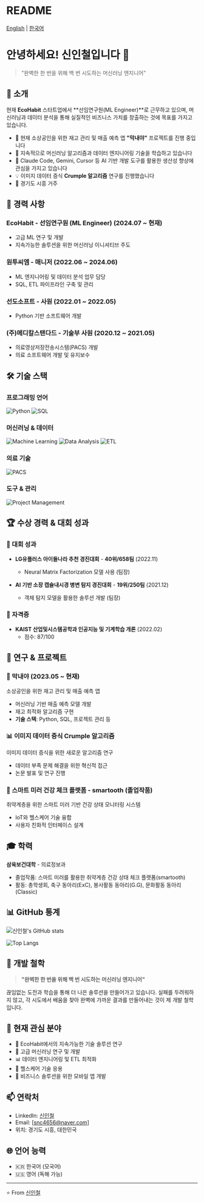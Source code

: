 # README

[English](README.md) | [한국어](README.ko.md)

# 안녕하세요! 신인철입니다 👋

> "완벽한 한 번을 위해 백 번 시도하는 머신러닝 엔지니어"

## 🚀 소개

현재 **EcoHabit** 스타트업에서 **선임연구원(ML Engineer)**로 근무하고 있으며, 머신러닝과 데이터 분석을 통해 실질적인 비즈니스 가치를 창출하는 것에 목표를 가지고 있습니다.

- 🔭 현재 소상공인을 위한 재고 관리 및 매출 예측 앱 **"막내야"** 프로젝트를 진행 중입니다
- 🌱 지속적으로 머신러닝 알고리즘과 데이터 엔지니어링 기술을 학습하고 있습니다
- 🤖 Claude Code, Gemini, Cursor 등 AI 기반 개발 도구를 활용한 생산성 향상에 관심을 가지고 있습니다
- 💡 이미지 데이터 증식 **Crumple 알고리즘** 연구를 진행했습니다
- 📍 경기도 시흥 거주

## 💼 경력 사항

### EcoHabit - 선임연구원 (ML Engineer) (2024.07 ~ 현재)
- 고급 ML 연구 및 개발
- 지속가능한 솔루션을 위한 머신러닝 이니셔티브 주도

### 원투씨엠 - 매니저 (2022.06 ~ 2024.06)
- ML 엔지니어링 및 데이터 분석 업무 담당
- SQL, ETL 파이프라인 구축 및 관리

### 선도소프트 - 사원 (2022.01 ~ 2022.05)
- Python 기반 소프트웨어 개발

### (주)메디칼스탠다드 - 기술부 사원 (2020.12 ~ 2021.05)
- 의료영상저장전송시스템(PACS) 개발
- 의료 소프트웨어 개발 및 유지보수

## 🛠️ 기술 스택

### 프로그래밍 언어
![Python](https://img.shields.io/badge/Python-3776AB?style=for-the-badge&logo=python&logoColor=white)
![SQL](https://img.shields.io/badge/SQL-336791?style=for-the-badge&logo=postgresql&logoColor=white)

### 머신러닝 & 데이터
![Machine Learning](https://img.shields.io/badge/Machine%20Learning-FF6F00?style=for-the-badge&logo=tensorflow&logoColor=white)
![Data Analysis](https://img.shields.io/badge/Data%20Analysis-4285F4?style=for-the-badge&logo=google-analytics&logoColor=white)
![ETL](https://img.shields.io/badge/ETL-FF6600?style=for-the-badge&logo=apache-airflow&logoColor=white)

### 의료 기술
![PACS](https://img.shields.io/badge/PACS-00BCD4?style=for-the-badge&logo=medical&logoColor=white)

### 도구 & 관리
![Project Management](https://img.shields.io/badge/Project%20Management-0052CC?style=for-the-badge&logo=jira&logoColor=white)

## 🏆 수상 경력 & 대회 성과

### 🥇 대회 성과
- **LG유플러스 아이들나라 추천 경진대회** - **40위/658팀** (2022.11)
  - Neural Matrix Factorization 모델 사용 (팀장)
  
- **AI 기반 소장 캡슐내시경 병변 탐지 경진대회** - **19위/250팀** (2021.12)
  - 객체 탐지 모델을 활용한 솔루션 개발 (팀장)

### 📜 자격증
- **KAIST 산업및시스템공학과 인공지능 및 기계학습 개론** (2022.02)
  - 점수: 87/100

## 🔬 연구 & 프로젝트

### 📱 막내야 (2023.05 ~ 현재)
소상공인을 위한 재고 관리 및 매출 예측 앱
- 머신러닝 기반 매출 예측 모델 개발
- 재고 최적화 알고리즘 구현
- **기술 스택**: Python, SQL, 프로젝트 관리 등

### 📊 이미지 데이터 증식 Crumple 알고리즘
이미지 데이터 증식을 위한 새로운 알고리즘 연구
- 데이터 부족 문제 해결을 위한 혁신적 접근
- 논문 발표 및 연구 진행

### 🏥 스마트 미러 건강 체크 플랫폼 - smartooth (졸업작품)
취약계층을 위한 스마트 미러 기반 건강 상태 모니터링 시스템
- IoT와 헬스케어 기술 융합
- 사용자 친화적 인터페이스 설계

## 🎓 학력

**삼육보건대학** - 의료정보과
- 졸업작품: 스마트 미러를 활용한 취약계층 건강 상태 체크 플랫폼(smartooth)
- 활동: 총학생회, 축구 동아리(ExC), 봉사활동 동아리(G.G), 문화활동 동아리(Classic)

## 📊 GitHub 통계

![신인철's GitHub stats](https://github-readme-stats.vercel.app/api?username=InChil2&show_icons=true&theme=radical)

![Top Langs](https://github-readme-stats.vercel.app/api/top-langs/?username=InChil2&layout=compact&theme=radical)

## 🌟 개발 철학

> **"완벽한 한 번을 위해 백 번 시도하는 머신러닝 엔지니어"**

끊임없는 도전과 학습을 통해 더 나은 솔루션을 만들어가고 있습니다. 실패를 두려워하지 않고, 각 시도에서 배움을 찾아 완벽에 가까운 결과를 만들어내는 것이 제 개발 철학입니다.

## 🎯 현재 관심 분야

- 🌱 EcoHabit에서의 지속가능한 기술 솔루션 연구
- 🤖 고급 머신러닝 연구 및 개발
- 📊 데이터 엔지니어링 및 ETL 최적화
- 🏥 헬스케어 기술 응용
- 📱 비즈니스 솔루션을 위한 모바일 앱 개발

## 📫 연락처

- LinkedIn: [신인철](https://www.linkedin.com/in/인철신)
- Email: [snc4656@naver.com]
- 위치: 경기도 시흥, 대한민국

## 🌐 언어 능력

- 🇰🇷 한국어 (모국어)
- 🇺🇸 영어 (독해 가능)

---

⭐️ From [신인철](https://github.com/InChil2)
